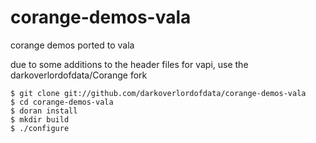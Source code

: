 # corange-demos-vala

corange demos ported to vala

due to some additions to the header files for vapi, use the darkoverlordofdata/Corange fork

    $ git clone git://github.com/darkoverlordofdata/corange-demos-vala
    $ cd corange-demos-vala
    $ doran install
    $ mkdir build
    $ ./configure


